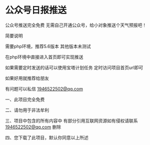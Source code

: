 # 公众号日报推送
公众号推送完全免费 无需自己开通公众号，给小对象推送个天气预报吧！

简要说明

需要php环境，推荐5.6版本 其他版本未测试

在php环境中直接进入首页即可实现推送

如果需要定时发送的话可以使用宝塔计划任务 定时访问项目首页url即可

如果好用就推荐给朋友 

有问题可以私信 1946522502@qq.com 

一、此项目完全免费

二、请勿用于非法牟利

三、项目中包含的所有内容中 有部分引用互联网资源如有侵权请联系 1946522502@qq.com 删除

四、您下载了此项目，默认你同意以上所述

